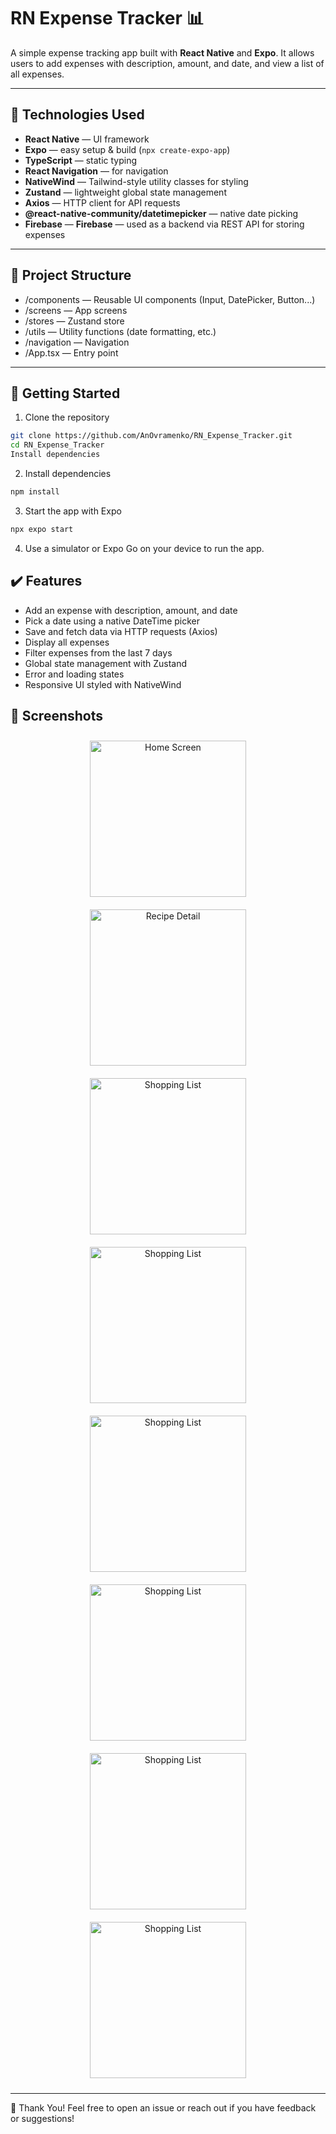 # RN Expense Tracker 📊

A simple expense tracking app built with **React Native** and **Expo**. It allows users to add expenses with description, amount, and date, and view a list of all expenses.

---

## 🧰 Technologies Used

- **React Native** — UI framework
- **Expo** — easy setup & build (`npx create-expo-app`)
- **TypeScript** — static typing
- **React Navigation** — for navigation
- **NativeWind** — Tailwind-style utility classes for styling
- **Zustand** — lightweight global state management
- **Axios** — HTTP client for API requests
- **@react-native-community/datetimepicker** — native date picking
- **Firebase** — **Firebase** — used as a backend via REST API for storing expenses

---

## 📁 Project Structure

- /components — Reusable UI components (Input, DatePicker, Button...)
- /screens — App screens
- /stores — Zustand store
- /utils — Utility functions (date formatting, etc.)
- /navigation — Navigation
- /App.tsx — Entry point

---

## 🚀 Getting Started

1. Clone the repository
```bash
git clone https://github.com/AnOvramenko/RN_Expense_Tracker.git
cd RN_Expense_Tracker
Install dependencies
```

2. Install dependencies
```bash
npm install
```

3. Start the app with Expo
```bash
npx expo start
```

4. Use a simulator or Expo Go on your device to run the app.

## ✔️ Features
- Add an expense with description, amount, and date
- Pick a date using a native DateTime picker
- Save and fetch data via HTTP requests (Axios)
- Display all expenses
- Filter expenses from the last 7 days
- Global state management with Zustand
- Error and loading states
- Responsive UI styled with NativeWind


## 📱 Screenshots

<p align="center">
  <img src="assets/screenshots/recentScreen.png" alt="Home Screen" width="250" style="margin: 10px;" />
  <img src="assets/screenshots/AllExpenses.png" alt="Recipe Detail" width="250" style="margin: 10px;" />
  <img src="assets/screenshots/AddForm.png" alt="Shopping List" width="250" style="margin: 10px;" />
  <img src="assets/screenshots/addFormValidation.png" alt="Shopping List" width="250" style="margin: 10px;" />
  <img src="assets/screenshots/Update.png" alt="Shopping List" width="250" style="margin: 10px;" />
  <img src="assets/screenshots/datePicker.png" alt="Shopping List" width="250" style="margin: 10px;" />
  <img src="assets/screenshots/ErrorOnAdd.png" alt="Shopping List" width="250" style="margin: 10px;" />
  <img src="assets/screenshots/ErrorInitial.png" alt="Shopping List" width="250" style="margin: 10px;" />
</p>

---


🙌 Thank You!
Feel free to open an issue or reach out if you have feedback or suggestions!
